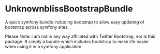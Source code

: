 UnknownblissBootstrapBundle
=======================

A quick symfony bundle including bootstrap to allow easy updating of bootstrap across symfony sites.

Please Note: I am not in any way affiliated with Twitter Bootstrap, nor is this package. It simply a bundle which includes bootstrap to make life easier when using it in a symfony application.
